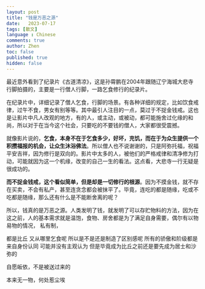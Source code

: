 ```yaml
---
layout: post
title: "钱是万恶之源"
date:   2023-07-17
tags: [散文]
language : Chinese
comments: true
author: Zhen
toc: false
published: true
hidden: false
---
```

最近意外看到了纪录片《古道清凉》，这是孙霄鹏在2004年跟随辽宁海城大悲寺行脚拍摄的，主要是一行僧人行脚，一路乞食修行的纪录片。

在纪录片中，详细记录了僧人乞食，行脚的场景。有各种详细的规定，比如饮食戒律，过午不食，男女有别等等。其中最引人注目的一点，莫过于不捉金钱戒。这也是让影片中凡人改观的地方，有的人，或主动，或被动，都可能施舍过化缘的和尚，所以对于在当今这个社会，只要吃的不要钱的僧人，大家都很受震撼。

就像影片说的，**乞食，本身不在于乞食多少，好坏，充饥，而在于为众生提供一个积攒福报的机会，让众生沐浴佛法**。所以僧人也不说谢谢的，只是阿弥托福，祝福平安吉祥，因为修行是双向的。影片中太多的人，被他们的严格戒律和清净修为打动，可能就因为这一个机缘，改变的自己一生的看法。这点看，大悲寺一行无疑是很成功的。

**而不捉金钱戒，这个看似简单，但是却是一切修行的根源**。因为不摸金钱，就不存在买卖，不会有私产，甚至连贪念都会被抹平了。毕竟，连吃的都是随缘，吃或不吃都是随缘，那么还有什么是不能断舍离的呢？

所以，钱真的是万恶之源。人类发明了钱，就发明了可以存贮物料的方法，因为在这之前，人的基本需求就是温饱，食物、房舍都是为了满足自身需要，偶尔有以物易物的情况， 私有制，

都是比丘 又从哪里乞食呢 所以是不是还是制造了区别感呢 所有的骄傲和阶级都是来自身份认同 可能并没有主观认为 但是毕竟成为比丘之前还是要先成为居士和沙弥的

自愿皈依，不是被送过来的

本来无一物，何处惹尘埃
<!--stackedit_data:
eyJoaXN0b3J5IjpbLTEzMzM3NjEwMSw1MjI5OTI2MDBdfQ==
-->